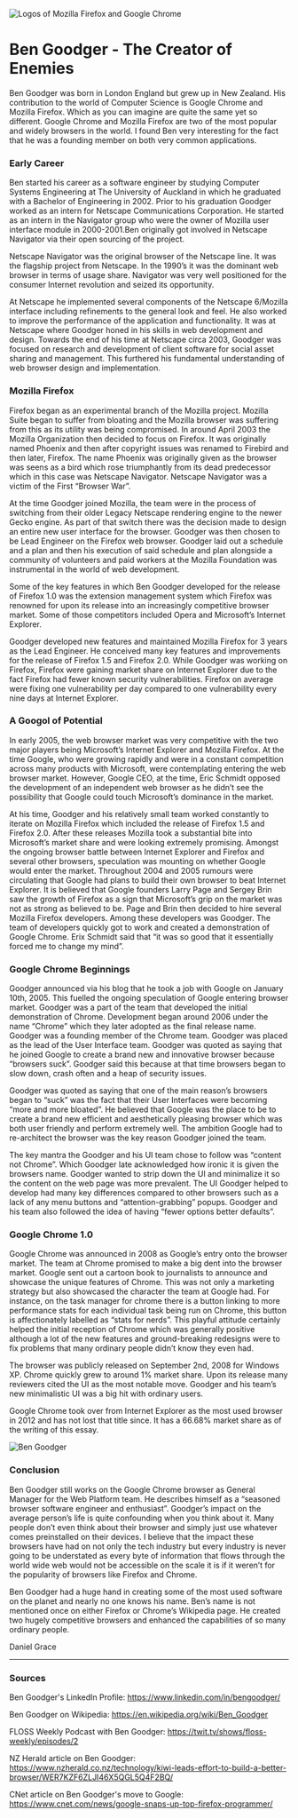 <img src = "logos.png"
 style margin auto
 alt = "Logos of Mozilla Firefox and Google Chrome">
# **Ben Goodger - The Creator of Enemies**
 
Ben Goodger was born in London England but grew up in New Zealand. His contribution to the world of Computer Science is Google Chrome and Mozilla Firefox. Which as you can imagine are quite the same yet so different. Google Chrome and Mozilla Firefox are two of the most popular and widely browsers in the world. I found Ben very interesting for the fact that he was a founding member on both very common applications.

### Early Career
Ben started his career as a software engineer by studying Computer Systems Engineering at The University of Auckland in which he graduated with a Bachelor of Engineering in 2002. Prior to his graduation Goodger worked as an intern for Netscape Communications Corporation. He started as an intern in the Navigator group who were the owner of Mozilla user interface module in 2000-2001.Ben originally got involved in Netscape Navigator via their open sourcing of the project. 

Netscape Navigator was the original browser of the Netscape line. It was the flagship project from Netscape. In the 1990’s it was the dominant web browser in terms of usage share. Navigator was very well positioned for the consumer Internet revolution and seized its opportunity.

At Netscape he implemented several components of the Netscape 6/Mozilla interface including refinements to the general look and feel. He also worked to improve the performance of the application and functionality. It was at Netscape where Goodger honed in his skills in web development and design. 
Towards the end of his time at Netscape circa 2003, Goodger was focused on research and development of client software for social asset sharing and management. This furthered his fundamental understanding of web browser design and implementation. 

### Mozilla Firefox
Firefox began as an experimental branch of the Mozilla project. Mozilla Suite began to suffer from bloating and the Mozilla browser was suffering from this as its utility was being compromised. In around April 2003 the Mozilla Organization then decided to focus on Firefox. It was originally named Phoenix and then after copyright issues was renamed to Firebird and then later, Firefox. The name Phoenix was originally given as the browser was seens as a bird which rose triumphantly from its dead predecessor which in this case was Netscape Navigator. Netscape Navigator was a victim of the First “Browser War”. 

At the time Goodger joined Mozilla, the team were in the process of switching from their older Legacy Netscape rendering engine to the newer Gecko engine. As part of that switch there was the decision made to design an entire new user interface for the browser. Goodger was then chosen to be Lead Engineer on the Firefox web browser. Goodger laid out a schedule and a plan and then his execution of said schedule and plan alongside a community of volunteers and paid workers at the Mozilla Foundation was instrumental in the world of web development.

Some of the key features in which Ben Goodger developed for the release of Firefox 1.0 was the extension management system which Firefox was renowned for upon its release into an increasingly competitive browser market. Some of those competitors included Opera and Microsoft’s Internet Explorer. 

Goodger developed new features and maintained Mozilla Firefox for 3 years as the Lead Engineer. He conceived many key features and improvements for the release of Firefox 1.5 and Firefox 2.0. While Goodger was working on Firefox, Firefox were gaining market share on Internet Explorer due to the fact Firefox had fewer known security vulnerabilities. Firefox on average were fixing one vulnerability per day compared to one vulnerability every nine days at Internet Explorer.

### A Googol of Potential
In early 2005, the web browser market was very competitive with the two major players being Microsoft’s Internet Explorer and Mozilla Firefox. At the time Google, who were growing rapidly and were in a constant competition across many products with Microsoft, were contemplating entering the web browser market. However, Google CEO, at the time, Eric Schmidt opposed the development of an independent web browser as he didn’t see the possibility that Google could touch Microsoft’s dominance in the market. 

At his time, Goodger and his relatively small team worked constantly to iterate on Mozilla Firefox which included the release of Firefox 1.5 and Firefox 2.0. After these releases Mozilla took a substantial bite into Microsoft’s market share and were looking extremely promising. Amongst the ongoing browser battle between Internet Explorer and Firefox and several other browsers, speculation was mounting on whether Google would enter the market. Throughout 2004 and 2005 rumours were circulating that Google had plans to build their own browser to beat Internet Explorer. It is believed that Google founders Larry Page and Sergey Brin saw the growth of Firefox as a sign that Microsoft’s grip on the market was not as strong as believed to be. Page and Brin then decided to hire several Mozilla Firefox developers. Among these developers was Goodger. The team of developers quickly got to work and created a demonstration of Google Chrome. Erix Schmidt said that “it was so good that it essentially forced me to change my mind”. 

### Google Chrome Beginnings
Goodger announced via his blog that he took a job with Google on January 10th, 2005. This fuelled the ongoing speculation of Google entering browser market. Goodger was a part of the team that developed the initial demonstration of Chrome. Development began around 2006 under the name “Chrome” which they later adopted as the final release name. Goodger was a founding member of the Chrome team. Goodger was placed as the lead of the User Interface team. Goodger was quoted as saying that he joined Google to create a brand new and innovative browser because “browsers suck”. Goodger said this because at that time browsers began to slow down, crash often and a heap of security issues.

Goodger was quoted as saying that one of the main reason’s browsers began to “suck” was the fact that their User Interfaces were becoming “more and more bloated”. He believed that Google was the place to be to create a brand new efficient and aesthetically pleasing browser which was both user friendly and perform extremely well.  The ambition Google had to re-architect the browser was the key reason Goodger joined the team.

The key mantra the Goodger and his UI team chose to follow was “content not Chrome”. Which Goodger late acknowledged how ironic it is given the browsers name. Goodger wanted to strip down the UI and minimalize it so the content on the web page was more prevalent. The UI Goodger helped to develop had many key differences compared to other browsers such as a lack of any menu buttons and “attention-grabbing” popups. Goodger and his team also followed the idea of having “fewer options better defaults”.

### Google Chrome 1.0
Google Chrome was announced in 2008 as Google’s entry onto the browser market. The team at Chrome promised to make a big dent into the browser market. Google sent out a cartoon book to journalists to announce and showcase the unique features of Chrome. This was not only a marketing strategy but also showcased the character the team at Google had. For instance, on the task manager for chrome there is a button linking to more performance stats for each individual task being run on Chrome, this button is affectionately labelled as “stats for nerds”. This playful attitude certainly helped the initial reception of Chrome which was generally positive although a lot of the new features and ground-breaking redesigns were to fix problems that many ordinary people didn’t know they even had.

The browser was publicly released on September 2nd, 2008 for Windows XP. Chrome quickly grew to around 1% market share. Upon its release many reviewers cited the UI as the most notable move. Goodger and his team’s new minimalistic UI was a big hit with ordinary users.

Google Chrome took over from Internet Explorer as the most used browser in 2012 and has not lost that title since. It has a 66.68% market share as of the writing of this essay.

<img src="Ben_Goodger.png"
 style = margin auto
 alt= "Ben Goodger">
 
### Conclusion
Ben Goodger still works on the Google Chrome browser as General Manager for the Web Platform team. He describes himself as a “seasoned browser software engineer and enthusiast”. Goodger’s impact on the average person’s life is quite confounding when you think about it. Many people don’t even think about their browser and simply just use whatever comes preinstalled on their devices. I believe that the impact these browsers have had on not only the tech industry but every industry is never going to be understated as every byte of information that flows through the world wide web would not be accessible on the scale it is if it weren’t for the popularity of browsers like Firefox and Chrome.

Ben Goodger had a huge hand in creating some of the most used software on the planet and nearly no one knows his name. Ben’s name is not mentioned once on either Firefox or Chrome’s Wikipedia page. He created two hugely competitive browsers and enhanced the capabilities of so many ordinary people.

Daniel Grace

___

### Sources

Ben Goodger's LinkedIn Profile: https://www.linkedin.com/in/bengoodger/

Ben Goodger on Wikipedia: https://en.wikipedia.org/wiki/Ben_Goodger

FLOSS Weekly Podcast with Ben Goodger: https://twit.tv/shows/floss-weekly/episodes/2

NZ Herald article on Ben Goodger: https://www.nzherald.co.nz/technology/kiwi-leads-effort-to-build-a-better-browser/WER7KZF6ZLJI46X5QGL5Q4F2BQ/

CNet article on Ben Goodger's move to Google: https://www.cnet.com/news/google-snaps-up-top-firefox-programmer/

